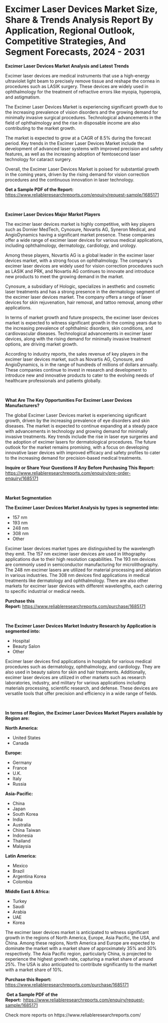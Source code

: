 <p><h1>Excimer Laser Devices Market Size, Share & Trends Analysis Report By Application, Regional Outlook, Competitive Strategies, And Segment Forecasts, 2024 - 2031</h1></p><p><strong>Excimer Laser Devices Market Analysis and Latest Trends</strong></p>
<p><p>Excimer laser devices are medical instruments that use a high-energy ultraviolet light beam to precisely remove tissue and reshape the cornea in procedures such as LASIK surgery. These devices are widely used in ophthalmology for the treatment of refractive errors like myopia, hyperopia, and astigmatism.</p><p>The Excimer Laser Devices Market is experiencing significant growth due to the increasing prevalence of vision disorders and the growing demand for minimally invasive surgical procedures. Technological advancements in the field of ophthalmology and the rise in disposable income are also contributing to the market growth.</p><p>The market is expected to grow at a CAGR of 8.5% during the forecast period. Key trends in the Excimer Laser Devices Market include the development of advanced laser systems with improved precision and safety features, as well as the increasing adoption of femtosecond laser technology for cataract surgery.</p><p>Overall, the Excimer Laser Devices Market is poised for substantial growth in the coming years, driven by the rising demand for vision correction procedures and the continuous innovation in laser technology.</p></p>
<p><strong>Get a Sample PDF of the Report:&nbsp;</strong> <a href="https://www.reliableresearchreports.com/enquiry/request-sample/1685171">https://www.reliableresearchreports.com/enquiry/request-sample/1685171</a></p>
<p>&nbsp;</p>
<p><strong>Excimer Laser Devices Major Market Players</strong></p>
<p><p>The excimer laser devices market is highly competitive, with key players such as Dornier MedTech, Cynosure, Novartis AG, Syneron Medical, and AngioDynamics having a significant market presence. These companies offer a wide range of excimer laser devices for various medical applications, including ophthalmology, dermatology, cardiology, and urology.</p><p>Among these players, Novartis AG is a global leader in the excimer laser devices market, with a strong focus on ophthalmology. The company's excimer laser devices are widely used for vision correction procedures such as LASIK and PRK, and Novartis AG continues to innovate and introduce new products to meet the growing demand in the market.</p><p>Cynosure, a subsidiary of Hologic, specializes in aesthetic and cosmetic laser treatments and has a strong presence in the dermatology segment of the excimer laser devices market. The company offers a range of laser devices for skin rejuvenation, hair removal, and tattoo removal, among other applications.</p><p>In terms of market growth and future prospects, the excimer laser devices market is expected to witness significant growth in the coming years due to the increasing prevalence of ophthalmic disorders, skin conditions, and cardiovascular diseases. Technological advancements in excimer laser devices, along with the rising demand for minimally invasive treatment options, are driving market growth.</p><p>According to industry reports, the sales revenue of key players in the excimer laser devices market, such as Novartis AG, Cynosure, and AngioDynamics, is in the range of hundreds of millions of dollars annually. These companies continue to invest in research and development to introduce new and innovative products to cater to the evolving needs of healthcare professionals and patients globally.</p></p>
<p>&nbsp;</p>
<p><strong>What Are The Key Opportunities For Excimer Laser Devices Manufacturers?</strong></p>
<p><p>The global Excimer Laser Devices market is experiencing significant growth, driven by the increasing prevalence of eye disorders and skin diseases. The market is expected to continue expanding at a steady pace with advancements in technology and growing demand for minimally invasive treatments. Key trends include the rise in laser eye surgeries and the adoption of excimer lasers for dermatological procedures. The future outlook for the market remains promising, with a focus on developing innovative laser devices with improved efficacy and safety profiles to cater to the increasing demand for precision-based medical treatments.</p></p>
<p><strong>Inquire or Share Your Questions If Any Before Purchasing This Report:</strong> <a href="https://www.reliableresearchreports.com/enquiry/pre-order-enquiry/1685171">https://www.reliableresearchreports.com/enquiry/pre-order-enquiry/1685171</a></p>
<p>&nbsp;</p>
<p><strong>Market Segmentation</strong></p>
<p><strong>The Excimer Laser Devices Market Analysis by types is segmented into:</strong></p>
<p><ul><li>157 nm</li><li>193 nm</li><li>248 nm</li><li>308 nm</li><li>Other</li></ul></p>
<p><p>Excimer laser devices market types are distinguished by the wavelength they emit. The 157 nm excimer laser devices are used in lithography applications due to their high resolution capabilities. The 193 nm devices are commonly used in semiconductor manufacturing for microlithography. The 248 nm excimer lasers are utilized for material processing and ablation in various industries. The 308 nm devices find applications in medical treatments like dermatology and ophthalmology. There are also other markets for excimer laser devices with different wavelengths, each catering to specific industrial or medical needs.</p></p>
<p><strong>Purchase this Report:&nbsp;</strong><a href="https://www.reliableresearchreports.com/purchase/1685171">https://www.reliableresearchreports.com/purchase/1685171</a></p>
<p>&nbsp;</p>
<p><strong>The Excimer Laser Devices Market Industry Research by Application is segmented into:</strong></p>
<p><ul><li>Hospital</li><li>Beauty Salon</li><li>Other</li></ul></p>
<p><p>Excimer laser devices find applications in hospitals for various medical procedures such as dermatology, ophthalmology, and cardiology. They are also used in beauty salons for skin and hair treatments. Additionally, excimer laser devices are utilized in other markets such as research laboratories, industry, and military for various applications including materials processing, scientific research, and defense. These devices are versatile tools that offer precision and efficiency in a wide range of fields.</p></p>
<p>&nbsp;</p>
<p><strong>In terms of Region, the Excimer Laser Devices Market Players available by Region are:</strong></p>
<p>
    <p> <strong> North America: </strong>
        <ul>
            <li>United States</li>
            <li>Canada</li>
        </ul>
        </p> 
    <p> <strong> Europe: </strong>
        <ul>
            <li>Germany</li>
            <li>France</li>
            <li>U.K.</li>
            <li>Italy</li>
            <li>Russia</li>
        </ul>
        </p> 
    <p> <strong> Asia-Pacific: </strong>
        <ul>
            <li>China</li>
            <li>Japan</li>
            <li>South Korea</li>
            <li>India</li>
            <li>Australia</li>
            <li>China Taiwan</li>
            <li>Indonesia</li>
            <li>Thailand</li>
            <li>Malaysia</li>
        </ul>
        </p> 
    <p> <strong> Latin America: </strong>
        <ul>
            <li>Mexico</li>
            <li>Brazil</li>
            <li>Argentina Korea</li>
            <li>Colombia</li>
        </ul>
        </p> 
    <p> <strong> Middle East & Africa: </strong>
        <ul>
            <li>Turkey</li>
            <li>Saudi</li>
            <li>Arabia</li>
            <li>UAE</li>
            <li>Korea</li>
        </ul>
    </p>
    </p>
<p><p>The excimer laser devices market is anticipated to witness significant growth in the regions of North America, Europe, Asia Pacific, the USA, and China. Among these regions, North America and Europe are expected to dominate the market with a market share of approximately 35% and 30% respectively. The Asia Pacific region, particularly China, is projected to experience the highest growth rate, capturing a market share of around 25%. The USA is also anticipated to contribute significantly to the market with a market share of 10%.</p></p>
<p><strong>Purchase this Report: </strong><a href="https://www.reliableresearchreports.com/purchase/1685171">https://www.reliableresearchreports.com/purchase/1685171</a></p>
<p>&nbsp;<strong>Get a Sample PDF of the Report:&nbsp;&nbsp;</strong><a href="https://www.reliableresearchreports.com/enquiry/request-sample/1685171">https://www.reliableresearchreports.com/enquiry/request-sample/1685171</a></p>
<p><strong></strong></p>
<p>Check more reports on https://www.reliableresearchreports.com/</p>